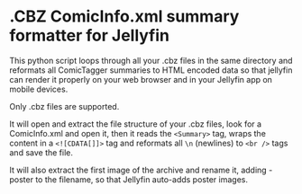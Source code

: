 # .CBZ ComicInfo.xml summary formatter for Jellyfin

This python script loops through all your .cbz files in the same directory and reformats all ComicTagger summaries to <![CDATA[]]> HTML encoded data so that jellyfin can render it properly on your web browser and in your Jellyfin app on mobile devices. 

Only .cbz files are supported.

It will open and extract the file structure of your .cbz files, look for a ComicInfo.xml and open it, then it reads the `<Summary>` tag, wraps the content in a `<![CDATA[]]>` tag and reformats all `\n` (newlines) to `<br />` tags and save the file.

It will also extract the first image of the archive and rename it, adding -poster to the filename, so that Jellyfin auto-adds poster images.
